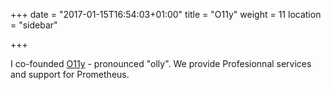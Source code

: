 +++
date = "2017-01-15T16:54:03+01:00"
title = "O11y"
weight = 11
location = "sidebar"

+++

I co-founded [O11y](https://o11y.eu) - pronounced "olly". We provide
Profesionnal services and support for Prometheus.
